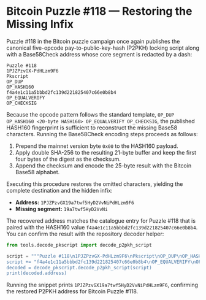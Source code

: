 # Bitcoin Puzzle #118 — Restoring the Missing Infix

Puzzle #118 in the Bitcoin puzzle campaign once again publishes the
canonical five-opcode pay-to-public-key-hash (P2PKH) locking script along
with a Base58Check address whose core segment is redacted by a dash:

```
Puzzle #118
1PJZPzvGX-PdHLzm9F6
Pkscript
OP_DUP
OP_HASH160
f4a4e1c11a5bbbd2fc139d221825407c66e0b8b4
OP_EQUALVERIFY
OP_CHECKSIG
```

Because the opcode pattern follows the standard template,
`OP_DUP OP_HASH160 <20-byte HASH160> OP_EQUALVERIFY OP_CHECKSIG`, the
published HASH160 fingerprint is sufficient to reconstruct the missing
Base58 characters.  Running the Base58Check encoding steps proceeds as
follows:

1. Prepend the mainnet version byte `0x00` to the HASH160 payload.
2. Apply double SHA-256 to the resulting 21-byte buffer and keep the first
   four bytes of the digest as the checksum.
3. Append the checksum and encode the 25-byte result with the Bitcoin
   Base58 alphabet.

Executing this procedure restores the omitted characters, yielding the
complete destination and the hidden infix:

- **Address:** `1PJZPzvGX19a7twf5HyD2VvNiPdHLzm9F6`
- **Missing segment:** `19a7twf5HyD2VvNi`

The recovered address matches the catalogue entry for Puzzle #118 that is
paired with the HASH160 value `f4a4e1c11a5bbbd2fc139d221825407c66e0b8b4`.
You can confirm the result with the repository decoder helper:

```python
from tools.decode_pkscript import decode_p2pkh_script

script = """Puzzle #118\n1PJZPzvGX-PdHLzm9F6\nPkscript\nOP_DUP\nOP_HASH160\n"
script += "f4a4e1c11a5bbbd2fc139d221825407c66e0b8b4\nOP_EQUALVERIFY\nOP_CHECKSIG"\n
decoded = decode_pkscript.decode_p2pkh_script(script)
print(decoded.address)
```

Running the snippet prints `1PJZPzvGX19a7twf5HyD2VvNiPdHLzm9F6`,
confirming the restored P2PKH address for Bitcoin Puzzle #118.
